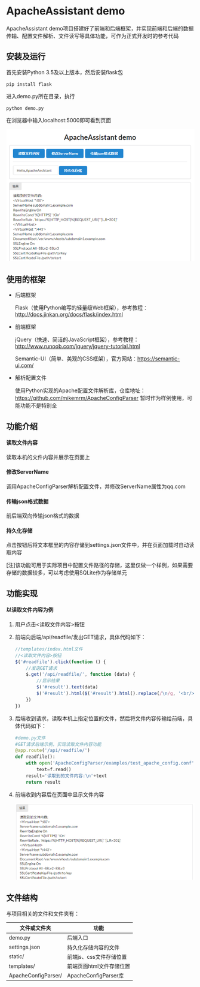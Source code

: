 # ApacheAssistant demo

ApacheAssistant demo项目搭建好了前端和后端框架，并实现前端和后端的数据传输、配置文件解析、文件读写等具体功能，可作为正式开发时的参考代码

## 安装及运行

首先安装Python 3.5及以上版本，然后安装flask包

```
pip install flask
```

进入demo.py所在目录，执行

```
python demo.py
```

在浏览器中输入localhost:5000即可看到页面

![](readme_image/demo1.png)

## 使用的框架

- 后端框架

  Flask（使用Python编写的轻量级Web框架），参考教程：http://docs.jinkan.org/docs/flask/index.html

- 前端框架

  jQuery（快速、简洁的JavaScript框架），参考教程：http://www.runoob.com/jquery/jquery-tutorial.html

  Semantic-UI（简单、美观的CSS框架），官方网站：https://semantic-ui.com/

- 解析配置文件

  使用Python实现的Apache配置文件解析库，仓库地址：https://github.com/mikemrm/ApacheConfigParser
  暂时作为样例使用，可能功能不是特别全

## 功能介绍

#### 读取文件内容

读取本机的文件内容并展示在页面上

#### 修改ServerName

调用ApacheConfigParser解析配置文件，并修改ServerName属性为qq.com

#### 传输json格式数据

前后端双向传输json格式的数据

#### 持久化存储

点击按钮后将文本框里的内容存储到settings.json文件中，并在页面加载时自动读取内容

[注]该功能可用于实际项目中配置文件路径的存储，这里仅做一个样例，如果需要存储的数据较多，可以考虑使用SQLite作为存储单元

## 功能实现

#### 以读取文件内容为例

1. 用户点击<读取文件内容>按钮

2. 前端向后端/api/readfile/发出GET请求，具体代码如下：

   ```javascript
   //templates/index.html文件
   //<读取文件内容>按钮
   $('#readfile').click(function () {
       //发送GET请求
       $.get('/api/readfile/', function (data) {
           //显示结果
           $('#result').text(data)
           $('#result').html($('#result').html().replace(/\n/g, '<br/>'))
       })
   })
   ```

3. 后端收到请求，读取本机上指定位置的文件，然后将文件内容传输给前端，具体代码如下：

   ```python
   #demo.py文件
   #GET请求后端示例，实现读取文件内容功能
   @app.route('/api/readfile/')
   def readfile():
       with open('ApacheConfigParser/examples/test_apache_config.conf','r') as f:
           text=f.read()
       result='读取到的文件内容:\n'+text
       return result
   ```

4. 前端收到内容后在页面中显示文件内容

   ![](readme_image/demo2.png)

## 文件结构

与项目相关的文件和文件夹有：

| 文件或文件夹        | 功能                     |
| ------------------- | ------------------------ |
| demo.py             | 后端入口                 |
| settings.json       | 持久化存储内容的文件     |
| static/             | 前端js、css文件存储位置  |
| templates/          | 前端页面html文件存储位置 |
| ApacheConfigParser/ | ApacheConfigParser库     |